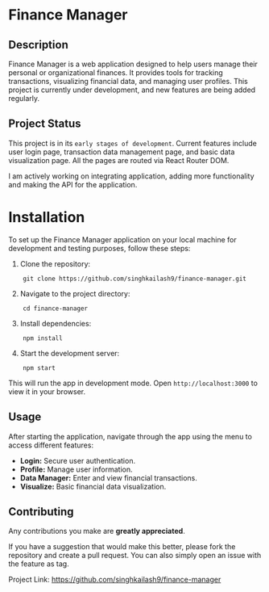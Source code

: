 # Finance Manager

## Description
Finance Manager is a web application designed to help users manage their personal or organizational finances. It provides tools for tracking transactions, visualizing financial data, and managing user profiles. This project is currently under development, and new features are being added regularly.

## Project Status
This project is in its `early stages of development`. Current features include user login page, transaction data management page, and basic data visualization page. All the pages are routed via React Router DOM. 

I am actively working on integrating application, adding more functionality and making the API for the application.


# Installation
To set up the Finance Manager application on your local machine for development and testing purposes, follow these steps:

1. Clone the repository:
```
    git clone https://github.com/singhkailash9/finance-manager.git
```

2. Navigate to the project directory:
```
    cd finance-manager
```

3. Install dependencies:
```
    npm install
```

4. Start the development server:
```
    npm start
```
This will run the app in development mode. Open `http://localhost:3000` to view it in your browser.

## Usage
After starting the application, navigate through the app using the menu to access different features:

- **Login:** Secure user authentication.
- **Profile:** Manage user information.
- **Data Manager:** Enter and view financial transactions.
- **Visualize:** Basic financial data visualization.

## Contributing
Any contributions you make are **greatly appreciated**.

If you have a suggestion that would make this better, please fork the repository and create a pull request. You can also simply open an issue with the feature as tag.

Project Link: https://github.com/singhkailash9/finance-manager